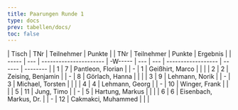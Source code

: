 ```yaml
---
title: Paarungen Runde 1
type: docs
prev: tabellen/docs/
toc: false
---
```


| Tisch | TNr | Teilnehmer             | Punkte |     | TNr | Teilnehmer         | Punkte | Ergebnis |
| ----- | --- | ---------------------- | -W----- | --- | --- | ------------------ | ------ | -------- |
| 1     | 7   | Pantleon, Florian      |        | -   | 1   | Geißhirt, Marco    |        |          |
| 2     | 2   | Zeising, Benjamin      |        | -   | 8   | Görlach, Hanna     |        |          |
| 3     | 9   | Lehmann, Norik         |        | -   | 3   | Michael, Torsten   |        |          |
| 4     | 4   | Lehmann, Georg         |        | -   | 10  | Winger, Frank      |        |          |
| 5     | 11  | Jung, Timo             |        | -   | 5   | Hartung, Markus    |        |          |
| 6     | 6   | Eisenbach, Markus, Dr. |        | -   | 12  | Cakmakci, Muhammed |        |          |
